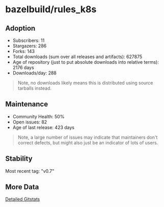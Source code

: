 # bazelbuild/rules_k8s

## Adoption

- Subscribers: 11
- Stargazers: 286
- Forks: 143
- Total downloads (sum over all releases and artifacts): 627875
- Age of repository (just to put absolute downloads into relative terms): 2176 days
- Downloads/day: 288

> Note, no downloads likely means this is distributed using source tarballs instead.

## Maintenance

- Community Health: 50%
- Open issues: 82
- Age of last release: 423 days

> Note, a large number of issues may indicate that maintainers don't correct defects, but might also
> just be an indicator of lots of users.

## Stability

Most recent tag: "v0.7"

## More Data

[Detailed Gitstats](/bazel-catalog/gitstats/bazelbuild/rules_k8s)

